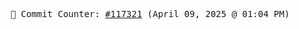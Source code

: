 <p align="center">
    <samp>
        📮 Commit Counter: <a href="https://github.com/Javascript-void0/Javascript-void0/commits/main">#117321</a> (April 09, 2025 @ 01:04 PM)
    </samp>
</p>
